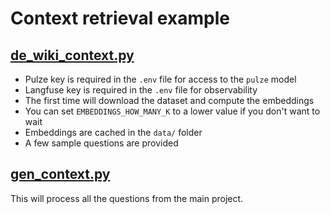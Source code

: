 # Context retrieval example

## [de_wiki_context.py](de_wiki_context.py)

- Pulze key is required in the `.env` file for access to the `pulze` model
- Langfuse key is required in the `.env` file for observability
- The first time will download the dataset and compute the embeddings
- You can set `EMBEDDINGS_HOW_MANY_K` to a lower value if you don't want to wait
- Embeddings are cached in the `data/` folder
- A few sample questions are provided

## [gen_context.py](gen_context.py)

This will process all the questions from the main project.

